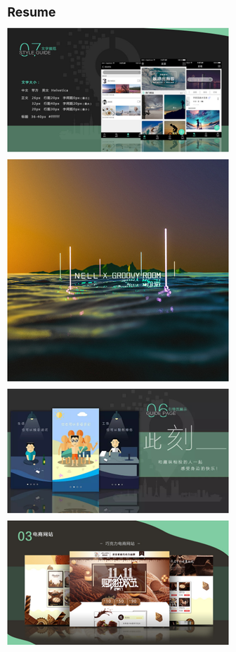 # Resume

![1.jpg](images/1.jpg)

![1.jpg](images/2.jpg)

![1.jpg](images/3.jpg)

![1.jpg](images/4.jpg)